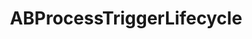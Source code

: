---
title: ABProcessTriggerLifecycle
layout: module
mod: 'module:ABProcessTriggerLifecycle'
category: process-tasks
---